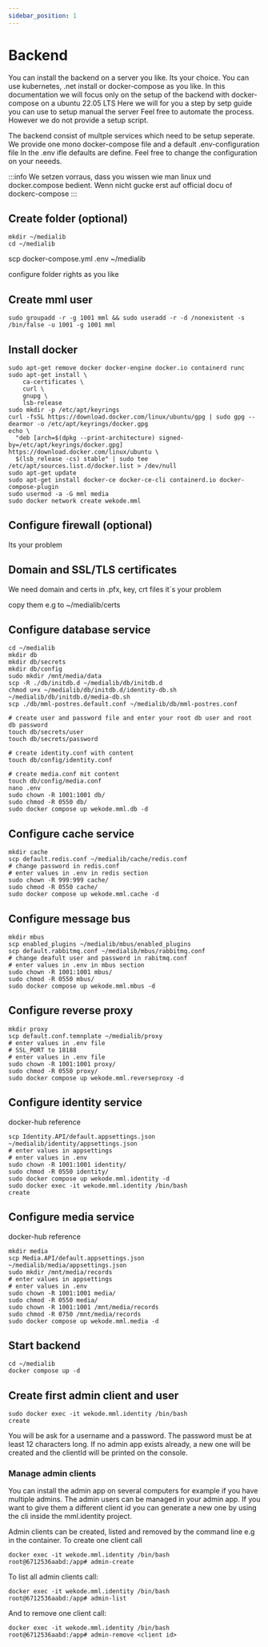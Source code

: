 ```yaml
---
sidebar_position: 1
---
```


# Backend

You can install the backend on a server you like. Its your choice. You can use kubernetes, .net install or docker-compose as you like.
In this documentation we will focus only on the setup of the backend with docker-compose on a ubuntu 22.05 LTS
Here we will for you a step by setp guide you can use to setup manual the server
Feel free to automate the process. However we do not provide a setup script.

The backend consist of multple services which need to be setup seperate. We provide one mono docker-compose file and a default .env-configuration file
In the .env ifle defaults are define. Feel free to change the configuration on your neeeds.

:::info
We setzen vorraus, dass you wissen wie man linux und docker.compose bedient. Wenn nicht gucke erst auf official docu of dockerc-compose
:::

## Create folder (optional)

```
mkdir ~/medialib
cd ~/medialib
```

scp docker-compose.yml .env ~/medialib

configure folder rights as you like

## Create mml user

```
sudo groupadd -r -g 1001 mml && sudo useradd -r -d /nonexistent -s /bin/false -u 1001 -g 1001 mml
```

## Install docker

```
sudo apt-get remove docker docker-engine docker.io containerd runc
sudo apt-get install \
    ca-certificates \
    curl \
    gnupg \
    lsb-release
sudo mkdir -p /etc/apt/keyrings
curl -fsSL https://download.docker.com/linux/ubuntu/gpg | sudo gpg --dearmor -o /etc/apt/keyrings/docker.gpg
echo \
  "deb [arch=$(dpkg --print-architecture) signed-by=/etc/apt/keyrings/docker.gpg] https://download.docker.com/linux/ubuntu \
  $(lsb_release -cs) stable" | sudo tee /etc/apt/sources.list.d/docker.list > /dev/null
sudo apt-get update
sudo apt-get install docker-ce docker-ce-cli containerd.io docker-compose-plugin
sudo usermod -a -G mml media
sudo docker network create wekode.mml
```

## Configure firewall (optional)

Its your problem

## Domain and SSL/TLS certificates

We need domain and certs in .pfx, key, crt files it`s your problem

copy them e.g to ~/medialib/certs

## Configure database service

```
cd ~/medialib
mkdir db
mkdir db/secrets
mkdir db/config
sudo mkdir /mnt/media/data
scp -R ./db/initdb.d ~/medialib/db/initdb.d
chmod u+x ~/medialib/db/initdb.d/identity-db.sh ~/medialib/db/initdb.d/media-db.sh
scp ./db/mml-postres.default.conf ~/medialib/db/mml-postres.conf

# create user and password file and enter your root db user and root db password
touch db/secrets/user
touch db/secrets/password

# create identity.conf with content
touch db/config/identity.conf

# create media.conf mit content
touch db/config/media.conf
nano .env
sudo chown -R 1001:1001 db/
sudo chmod -R 0550 db/
sudo docker compose up wekode.mml.db -d
```

## Configure cache service

```
mkdir cache
scp default.redis.conf ~/medialib/cache/redis.conf
# change password in redis.conf
# enter values in .env in redis section
sudo chown -R 999:999 cache/
sudo chmod -R 0550 cache/
sudo docker compose up wekode.mml.cache -d
```

## Configure message bus

```
mkdir mbus
scp enabled_plugins ~/medialib/mbus/enabled_plugins
scp default.rabbitmq.conf ~/medialib/mbus/rabbitmq.conf
# change deafult user and password in rabitmq.conf
# enter values in .env in mbus section
sudo chown -R 1001:1001 mbus/
sudo chmod -R 0550 mbus/
sudo docker compose up wekode.mml.mbus -d
```

## Configure reverse proxy

```
mkdir proxy
scp default.conf.temnplate ~/medialib/proxy
# enter values in .env file
# SSL_PORT to 18188
# enter values in .env file
sudo chown -R 1001:1001 proxy/
sudo chmod -R 0550 proxy/
sudo docker compose up wekode.mml.reverseproxy -d
```

## Configure identity service

docker-hub reference

```
scp Identity.API/default.appsettings.json ~/medialib/identity/appsettings.json
# enter values in appsettings
# enter values in .env
sudo chown -R 1001:1001 identity/
sudo chmod -R 0550 identity/
sudo docker compose up wekode.mml.identity -d
sudo docker exec -it wekode.mml.identity /bin/bash
create
```

## Configure media service

docker-hub reference

```
mkdir media
scp Media.API/default.appsettings.json ~/medialib/media/appsettings.json
sudo mkdir /mnt/media/records
# enter values in appsettings
# enter values in .env
sudo chown -R 1001:1001 media/
sudo chmod -R 0550 media/
sudo chown -R 1001:1001 /mnt/media/records
sudo chmod -R 0750 /mnt/media/records
sudo docker compose up wekode.mml.media -d
```

## Start backend

```
cd ~/medialib
docker compose up -d 
```

## Create first admin client and user

```
sudo docker exec -it wekode.mml.identity /bin/bash
create
```

You will be ask for a username and a password. The password must be at least 12 characters long. If no admin app exists already, a new one will be created and the clientId will be printed on the console.

### Manage admin clients

You can install the admin app on several computers for example if you have multiple admins. The admin users can be managed in your admin app.
If you want to give them a different client id you can generate a new one by using the cli inside the mml.identity project.

Admin clients can be created, listed and removed by the command line e.g in the container. To create one client call

```
docker exec -it wekode.mml.identity /bin/bash
root@6712536aabd:/app# admin-create
```

To list all admin clients call:

```
docker exec -it wekode.mml.identity /bin/bash
root@6712536aabd:/app# admin-list
```

And to remove one client call:

```
docker exec -it wekode.mml.identity /bin/bash
root@6712536aabd:/app# admin-remove <client id>
```